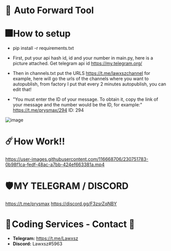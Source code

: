 # 💖  Auto Forward Tool


# 🎆 How to setup
- pip install -r requirements.txt
- First, put your api hash id, id and your number in main.py, here is a picture attached. Get telegram api id https://my.telegram.org/

- Then in channels.txt put the URLS https://t.me/lawxszchannel for example, 
here will go the urls of the channels where you want to autopublish, from factory I put that every 2 minutes autopublish, you can edit that!
- "You must enter the ID of your message. To obtain it, copy the link of your message and the number would be the ID, for example:"
https://t.me/prysmax/294 ID: 294

![image](https://user-images.githubusercontent.com/116668706/230751359-ac920a33-91c6-4731-a9f2-4db55c0c5042.png)

# ☄️ How Work!!


https://user-images.githubusercontent.com/116668706/230751783-0b98f1ca-fedf-48ac-a7bb-424ef663381a.mp4

# 🛡️ MY TELEGRAM / DISCORD
https://t.me/prysmax
https://discord.gg/F3zsrZqNBY

# 🔰 **Coding Services - Contact** 🔰 
- **Telegram:** https://t.me/Lawxsz
- **Discord:** Lawxsz#5963
